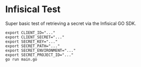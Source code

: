 # Infisical Test

Super basic test of retrieving a secret via the Infisical GO SDK.

```
export CLIENT_ID="..."
export CLIENT_SECRET="..."
export SECRET_KEY="..."
export SECRET_PATH="..."
export SECRET_ENVIRONMENT="..."
export SECRET_PROJECT_ID="..."
go run main.go
```